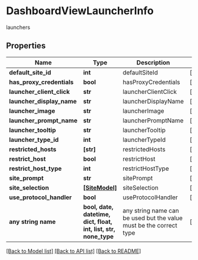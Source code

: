 # DashboardViewLauncherInfo

launchers

## Properties
Name | Type | Description | Notes
------------ | ------------- | ------------- | -------------
**default_site_id** | **int** | defaultSiteId | [optional] 
**has_proxy_credentials** | **bool** | hasProxyCredentials | [optional] 
**launcher_client_click** | **str** | launcherClientClick | [optional] 
**launcher_display_name** | **str** | launcherDisplayName | [optional] 
**launcher_image** | **str** | launcherImage | [optional] 
**launcher_prompt_name** | **str** | launcherPromptName | [optional] 
**launcher_tooltip** | **str** | launcherTooltip | [optional] 
**launcher_type_id** | **int** | launcherTypeId | [optional] 
**restricted_hosts** | **[str]** | restrictedHosts | [optional] 
**restrict_host** | **bool** | restrictHost | [optional] 
**restrict_host_type** | **int** | restrictHostType | [optional] 
**site_prompt** | **str** | sitePrompt | [optional] 
**site_selection** | [**[SiteModel]**](SiteModel.md) | siteSelection | [optional] 
**use_protocol_handler** | **bool** | useProtocolHandler | [optional] 
**any string name** | **bool, date, datetime, dict, float, int, list, str, none_type** | any string name can be used but the value must be the correct type | [optional]

[[Back to Model list]](../README.md#documentation-for-models) [[Back to API list]](../README.md#documentation-for-api-endpoints) [[Back to README]](../README.md)


